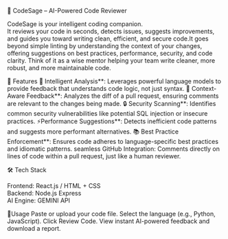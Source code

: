 🧠 CodeSage – AI-Powered Code Reviewer

CodeSage is your intelligent coding companion.  
It reviews your code in seconds, detects issues, suggests improvements, and guides you toward writing clean, efficient, and secure code.It goes beyond simple linting by understanding the context of your changes, offering suggestions on best practices, performance, security, and code clarity. Think of it as a wise mentor helping your team write cleaner, more robust, and more maintainable code.


🚀 Features
🧠 Intelligent Analysis**: Leverages powerful language models to provide feedback that understands code logic, not just syntax.
🎯 Context-Aware Feedback**: Analyzes the diff of a pull request, ensuring comments are relevant to the changes being made.
🔒 Security Scanning**: Identifies common security vulnerabilities like potential SQL injection or insecure practices.
⚡Performance Suggestions**: Detects inefficient code patterns and suggests more performant alternatives.
📚 Best Practice Enforcement**: Ensures code adheres to language-specific best practices and idiomatic patterns.
    seamless GitHub Integration: Comments directly on lines of code within a pull request, just like a human reviewer.

🛠 Tech Stack

Frontend: React.js / HTML + CSS  
Backend: Node.js Express  
AI Engine: GEMINI API 

📌Usage
Paste or upload your code file.
Select the language (e.g., Python, JavaScript).
Click Review Code.
View instant AI-powered feedback and download a report.
